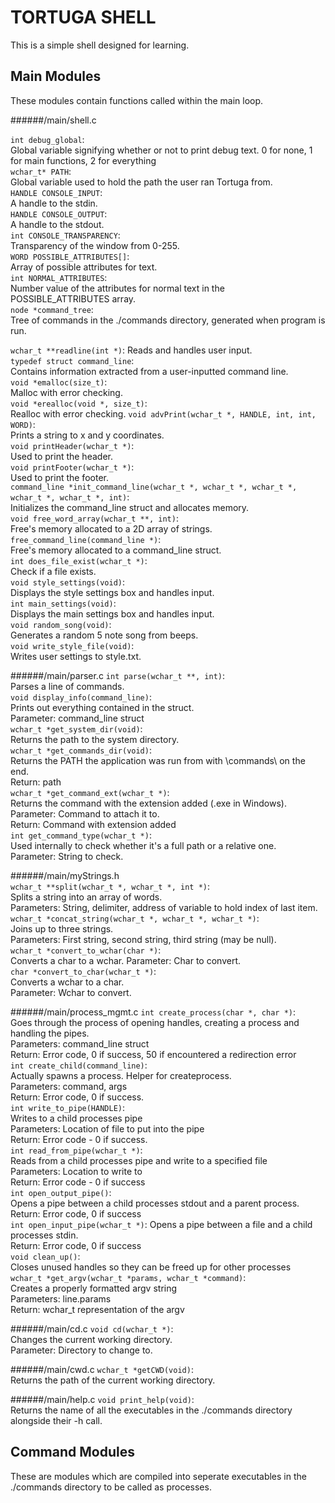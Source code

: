 TORTUGA SHELL
==============
This is a simple shell designed for learning.

Main Modules
-------------
These modules contain functions called within the main loop.

######/main/shell.c

`int debug_global`:  
Global variable signifying whether or not to print debug text.  0 for none, 1 for main functions, 2 for everything  
`wchar_t* PATH`:  
Global variable used to hold the path the user ran Tortuga from.  
`HANDLE CONSOLE_INPUT`:  
A handle to the stdin.  
`HANDLE CONSOLE_OUTPUT`:  
A handle to the stdout.  
`int CONSOLE_TRANSPARENCY`:  
Transparency of the window from 0-255.  
`WORD POSSIBLE_ATTRIBUTES[]`:  
Array of possible attributes for text.  
`int NORMAL_ATTRIBUTES`:  
Number value of the attributes for normal text in the POSSIBLE_ATTRIBUTES array.  
`node *command_tree`:  
Tree of commands in the ./commands directory, generated when program is run.  

`wchar_t **readline(int *)`: 
Reads and handles user input.  
`typedef struct command_line`:  
Contains information extracted from a user-inputted command line.  
`void *emalloc(size_t)`:  
Malloc with error checking.  
`void *erealloc(void *, size_t)`:  
Realloc with error checking.
`void advPrint(wchar_t *, HANDLE, int, int, WORD)`:  
Prints a string to x and y coordinates.  
`void printHeader(wchar_t *)`:  
Used to print the header.  
`void printFooter(wchar_t *)`:  
Used to print the footer.  
`command_line *init_command_line(wchar_t *, wchar_t *, wchar_t *, wchar_t *, wchar_t *, int)`:  
Initializes the command_line struct and allocates memory.  
`void free_word_array(wchar_t **, int)`:  
Free's memory allocated to a 2D array of strings.  
`free_command_line(command_line *)`:  
Free's memory allocated to a command_line struct.  
`int does_file_exist(wchar_t *)`:  
Check if a file exists.  
`void style_settings(void)`:  
Displays the style settings box and handles input.  
`int main_settings(void)`:  
Displays the main settings box and handles input.  
`void random_song(void)`:  
Generates a random 5 note song from beeps.  
`void write_style_file(void)`:  
Writes user settings to style.txt.  
  
######/main/parser.c
`int parse(wchar_t **, int)`:  
Parses a line of commands.  
`void display_info(command_line)`:  
Prints out everything contained in the struct.  
Parameter: command_line struct  
`wchar_t *get_system_dir(void)`:  
Returns the path to the system directory.  
`wchar_t *get_commands_dir(void)`:  
Returns the PATH the application was run from with \\commands\\ on the end.  
Return: path  
`wchar_t *get_command_ext(wchar_t *)`:  
Returns the command with the extension added (.exe in Windows).  
Parameter: Command to attach it to.  
Return: Command with extension added  
`int get_command_type(wchar_t *)`:  
Used internally to check whether it's a full path or a relative one.  
Parameter: String to check.  

######/main/myStrings.h  
`wchar_t **split(wchar_t *, wchar_t *, int *)`:  
Splits a string into an array of words.  
Parameters: String, delimiter, address of variable to hold index of last item.  
`wchar_t *concat_string(wchar_t *, wchar_t *, wchar_t *)`:  
Joins up to three strings.  
Parameters: First string, second string, third string (may be null).  
`wchar_t *convert_to_wchar(char *)`:  
Converts a char to a wchar.
Parameter: Char to convert.   
`char *convert_to_char(wchar_t *)`:  
Converts a wchar to a char.  
Parameter: Wchar to convert. 

######/main/process_mgmt.c
`int create_process(char *, char *)`:  
Goes through the process of opening handles, creating a process and handling the pipes.  
Parameters: command_line struct  
Return: Error code, 0 if success, 50 if encountered a redirection error  
`int create_child(command_line)`:  
Actually spawns a process. Helper for createprocess.  
Parameters: command, args  
Return: Error code, 0 if success.  
`int write_to_pipe(HANDLE)`:  
Writes to a child processes pipe  
Parameters: Location of file to put into the pipe  
Return: Error code - 0 if success.  
`int read_from_pipe(wchar_t *)`:  
Reads from a child processes pipe and write to a specified file  
Parameters: Location to write to  
Return: Error code - 0 if success  
`int open_output_pipe()`:  
Opens a pipe between a child processes stdout and a parent process.  
Return: Error code, 0 if success  
`int open_input_pipe(wchar_t *)`: 
Opens a pipe between a file and a child processes stdin.  
Return: Error code, 0 if success  
`void clean_up()`:  
Closes unused handles so they can be freed up for other processes  
`wchar_t *get_argv(wchar_t *params, wchar_t *command)`:  
Creates a properly formatted argv string  
Parameters: line.params  
Return: wchar_t representation of the argv  


######/main/cd.c
`void cd(wchar_t *)`:  
Changes the current working directory.  
Parameter: Directory to change to.  

######/main/cwd.c
`wchar_t *getCWD(void)`:  
Returns the path of the current working directory.  

######/main/help.c
`void print_help(void)`:  
Returns the name of all the executables in the ./commands directory alongside their -h call.  

Command Modules
-------------

These are modules which are compiled into seperate executables in the ./commands directory to be called as processes. 
